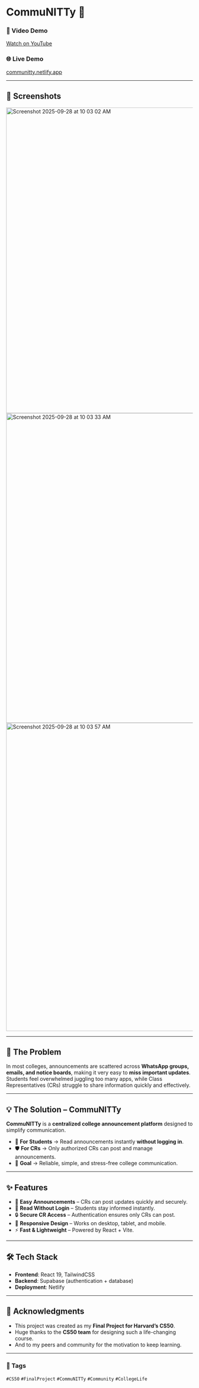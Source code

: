 # CommuNITTy 📢

### 🎥 Video Demo
[Watch on YouTube](https://youtu.be/yaCzskMeAoQ)

### 🌐 Live Demo
[communitty.netlify.app](https://communitty.netlify.app/#/)

---

## 📸 Screenshots

<img width="1442" height="823" alt="Screenshot 2025-09-28 at 10 03 02 AM" src="https://github.com/user-attachments/assets/980fc25b-dba3-41ae-acac-d577f83ba7c6" />
<img width="1467" height="834" alt="Screenshot 2025-09-28 at 10 03 33 AM" src="https://github.com/user-attachments/assets/698b15b3-14be-4764-b4e3-7a70bb418faf" />
<img width="1470" height="830" alt="Screenshot 2025-09-28 at 10 03 57 AM" src="https://github.com/user-attachments/assets/06dc554a-7cb1-4931-a985-da0206d88144" />

---

## 🚨 The Problem

In most colleges, announcements are scattered across **WhatsApp groups, emails, and notice boards**, making it very easy to **miss important updates**.
Students feel overwhelmed juggling too many apps, while Class Representatives (CRs) struggle to share information quickly and effectively.

---

## 💡 The Solution – CommuNITTy

**CommuNITTy** is a **centralized college announcement platform** designed to simplify communication.

- 📢 **For Students** → Read announcements instantly **without logging in**.
- 🛡️ **For CRs** → Only authorized CRs can post and manage announcements.
- 🎯 **Goal** → Reliable, simple, and stress-free college communication.

---

## ✨ Features

- 📝 **Easy Announcements** – CRs can post updates quickly and securely.
- 👀 **Read Without Login** – Students stay informed instantly.
- 🔒 **Secure CR Access** – Authentication ensures only CRs can post.
- 📱 **Responsive Design** – Works on desktop, tablet, and mobile.
- ⚡ **Fast & Lightweight** – Powered by React + Vite.

---

## 🛠 Tech Stack

- **Frontend**: React 19, TailwindCSS
- **Backend**: Supabase (authentication + database)
- **Deployment**: Netlify

---


## 🙏 Acknowledgments

- This project was created as my **Final Project for Harvard’s CS50**.
- Huge thanks to the **CS50 team** for designing such a life-changing course.
- And to my peers and community for the motivation to keep learning.

---

### 🔖 Tags
`#CS50` `#FinalProject` `#CommuNITTy` `#Community` `#CollegeLife`
